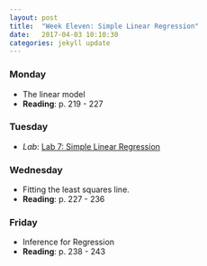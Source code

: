```yaml
---
layout: post
title:  "Week Eleven: Simple Linear Regression"
date:   2017-04-03 10:10:30
categories: jekyll update
---
```


### Monday
- The linear model
- **Reading**: p. 219 - 227

### Tuesday
- *Lab*: <a href = "{{ site.baseurl }}/assets/week-11/simple_regression.html" target = "_blank">Lab 7: Simple Linear Regression</a>

### Wednesday
- Fitting the least squares line.
- **Reading**: p. 227 - 236

### Friday
- Inference for Regression
- **Reading**: p. 238 - 243
